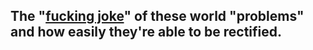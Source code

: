 ## The "[fucking joke](https://www.youtube.com/watch?v=IMO6npAT8Ug "GWH burning paper value'")" of these world "problems" and how easily they're able to be rectified.
